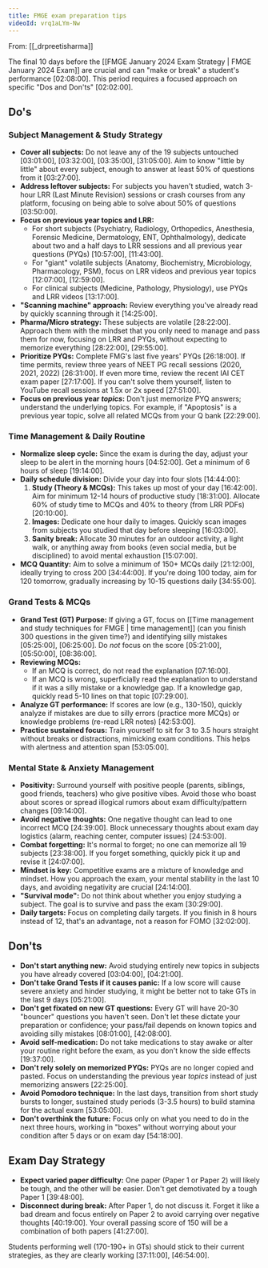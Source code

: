 ```yaml
---
title: FMGE exam preparation tips
videoId: vrq1aLYm-Nw
---
```


From: [[_drpreetisharma]] <br/> 

The final 10 days before the [[FMGE January 2024 Exam Strategy | FMGE January 2024 Exam]] are crucial and can "make or break" a student's performance <a class="yt-timestamp" data-t="02:08:00">[02:08:00]</a>. This period requires a focused approach on specific "Dos and Don'ts" <a class="yt-timestamp" data-t="02:02:00">[02:02:00]</a>.

## Do's

### Subject Management & Study Strategy
*   **Cover all subjects:** Do not leave any of the 19 subjects untouched <a class="yt-timestamp" data-t="03:01:00">[03:01:00]</a>, <a class="yt-timestamp" data-t="03:32:00">[03:32:00]</a>, <a class="yt-timestamp" data-t="03:35:00">[03:35:00]</a>, <a class="yt-timestamp" data-t="31:05:00">[31:05:00]</a>. Aim to know "little by little" about every subject, enough to answer at least 50% of questions from it <a class="yt-timestamp" data-t="03:27:00">[03:27:00]</a>.
*   **Address leftover subjects:** For subjects you haven't studied, watch 3-hour LRR (Last Minute Revision) sessions or crash courses from any platform, focusing on being able to solve about 50% of questions <a class="yt-timestamp" data-t="03:50:00">[03:50:00]</a>.
*   **Focus on previous year topics and LRR:**
    *   For short subjects (Psychiatry, Radiology, Orthopedics, Anesthesia, Forensic Medicine, Dermatology, ENT, Ophthalmology), dedicate about two and a half days to LRR sessions and all previous year questions (PYQs) <a class="yt-timestamp" data-t="10:57:00">[10:57:00]</a>, <a class="yt-timestamp" data-t="11:43:00">[11:43:00]</a>.
    *   For "giant" volatile subjects (Anatomy, Biochemistry, Microbiology, Pharmacology, PSM), focus on LRR videos and previous year topics <a class="yt-timestamp" data-t="12:07:00">[12:07:00]</a>, <a class="yt-timestamp" data-t="12:59:00">[12:59:00]</a>.
    *   For clinical subjects (Medicine, Pathology, Physiology), use PYQs and LRR videos <a class="yt-timestamp" data-t="13:17:00">[13:17:00]</a>.
*   **"Scanning machine" approach:** Review everything you've already read by quickly scanning through it <a class="yt-timestamp" data-t="14:25:00">[14:25:00]</a>.
*   **Pharma/Micro strategy:** These subjects are volatile <a class="yt-timestamp" data-t="28:22:00">[28:22:00]</a>. Approach them with the mindset that you only need to manage and pass them for now, focusing on LRR and PYQs, without expecting to memorize everything <a class="yt-timestamp" data-t="28:22:00">[28:22:00]</a>, <a class="yt-timestamp" data-t="29:55:00">[29:55:00]</a>.
*   **Prioritize PYQs:** Complete FMG's last five years' PYQs <a class="yt-timestamp" data-t="26:18:00">[26:18:00]</a>. If time permits, review three years of NEET PG recall sessions (2020, 2021, 2022) <a class="yt-timestamp" data-t="26:31:00">[26:31:00]</a>. If even more time, review the recent IAI CET exam paper <a class="yt-timestamp" data-t="27:17:00">[27:17:00]</a>. If you can't solve them yourself, listen to YouTube recall sessions at 1.5x or 2x speed <a class="yt-timestamp" data-t="27:51:00">[27:51:00]</a>.
*   **Focus on previous year *topics*:** Don't just memorize PYQ answers; understand the underlying topics. For example, if "Apoptosis" is a previous year topic, solve all related MCQs from your Q bank <a class="yt-timestamp" data-t="22:29:00">[22:29:00]</a>.

### Time Management & Daily Routine
*   **Normalize sleep cycle:** Since the exam is during the day, adjust your sleep to be alert in the morning hours <a class="yt-timestamp" data-t="04:52:00">[04:52:00]</a>. Get a minimum of 6 hours of sleep <a class="yt-timestamp" data-t="19:14:00">[19:14:00]</a>.
*   **Daily schedule division:** Divide your day into four slots <a class="yt-timestamp" data-t="14:44:00">[14:44:00]</a>:
    1.  **Study (Theory & MCQs):** This takes up most of your day <a class="yt-timestamp" data-t="16:42:00">[16:42:00]</a>. Aim for minimum 12-14 hours of productive study <a class="yt-timestamp" data-t="18:31:00">[18:31:00]</a>. Allocate 60% of study time to MCQs and 40% to theory (from LRR PDFs) <a class="yt-timestamp" data-t="20:10:00">[20:10:00]</a>.
    2.  **Images:** Dedicate one hour daily to images. Quickly scan images from subjects you studied that day before sleeping <a class="yt-timestamp" data-t="16:03:00">[16:03:00]</a>.
    3.  **Sanity break:** Allocate 30 minutes for an outdoor activity, a light walk, or anything away from books (even social media, but be disciplined) to avoid mental exhaustion <a class="yt-timestamp" data-t="15:07:00">[15:07:00]</a>.
*   **MCQ Quantity:** Aim to solve a minimum of 150+ MCQs daily <a class="yt-timestamp" data-t="21:12:00">[21:12:00]</a>, ideally trying to cross 200 <a class="yt-timestamp" data-t="34:44:00">[34:44:00]</a>. If you're doing 100 today, aim for 120 tomorrow, gradually increasing by 10-15 questions daily <a class="yt-timestamp" data-t="34:55:00">[34:55:00]</a>.

### Grand Tests & MCQs
*   **Grand Test (GT) Purpose:** If giving a GT, focus on [[Time management and study techniques for FMGE | time management]] (can you finish 300 questions in the given time?) and identifying silly mistakes <a class="yt-timestamp" data-t="05:25:00">[05:25:00]</a>, <a class="yt-timestamp" data-t="06:25:00">[06:25:00]</a>. Do *not* focus on the score <a class="yt-timestamp" data-t="05:21:00">[05:21:00]</a>, <a class="yt-timestamp" data-t="05:50:00">[05:50:00]</a>, <a class="yt-timestamp" data-t="08:36:00">[08:36:00]</a>.
*   **Reviewing MCQs:**
    *   If an MCQ is correct, do not read the explanation <a class="yt-timestamp" data-t="07:16:00">[07:16:00]</a>.
    *   If an MCQ is wrong, superficially read the explanation to understand if it was a silly mistake or a knowledge gap. If a knowledge gap, quickly read 5-10 lines on that topic <a class="yt-timestamp" data-t="07:29:00">[07:29:00]</a>.
*   **Analyze GT performance:** If scores are low (e.g., 130-150), quickly analyze if mistakes are due to silly errors (practice more MCQs) or knowledge problems (re-read LRR notes) <a class="yt-timestamp" data-t="42:53:00">[42:53:00]</a>.
*   **Practice sustained focus:** Train yourself to sit for 3 to 3.5 hours straight without breaks or distractions, mimicking exam conditions. This helps with alertness and attention span <a class="yt-timestamp" data-t="53:05:00">[53:05:00]</a>.

### Mental State & Anxiety Management
*   **Positivity:** Surround yourself with positive people (parents, siblings, good friends, teachers) who give positive vibes. Avoid those who boast about scores or spread illogical rumors about exam difficulty/pattern changes <a class="yt-timestamp" data-t="09:14:00">[09:14:00]</a>.
*   **Avoid negative thoughts:** One negative thought can lead to one incorrect MCQ <a class="yt-timestamp" data-t="24:39:00">[24:39:00]</a>. Block unnecessary thoughts about exam day logistics (alarm, reaching center, computer issues) <a class="yt-timestamp" data-t="24:53:00">[24:53:00]</a>.
*   **Combat forgetting:** It's normal to forget; no one can memorize all 19 subjects <a class="yt-timestamp" data-t="23:38:00">[23:38:00]</a>. If you forget something, quickly pick it up and revise it <a class="yt-timestamp" data-t="24:07:00">[24:07:00]</a>.
*   **Mindset is key:** Competitive exams are a mixture of knowledge and mindset. How you approach the exam, your mental stability in the last 10 days, and avoiding negativity are crucial <a class="yt-timestamp" data-t="24:14:00">[24:14:00]</a>.
*   **"Survival mode":** Do not think about whether you enjoy studying a subject. The goal is to survive and pass the exam <a class="yt-timestamp" data-t="30:29:00">[30:29:00]</a>.
*   **Daily targets:** Focus on completing daily targets. If you finish in 8 hours instead of 12, that's an advantage, not a reason for FOMO <a class="yt-timestamp" data-t="32:02:00">[32:02:00]</a>.

## Don'ts

*   **Don't start anything new:** Avoid studying entirely new topics in subjects you have already covered <a class="yt-timestamp" data-t="03:04:00">[03:04:00]</a>, <a class="yt-timestamp" data-t="04:21:00">[04:21:00]</a>.
*   **Don't take Grand Tests if it causes panic:** If a low score will cause severe anxiety and hinder studying, it might be better not to take GTs in the last 9 days <a class="yt-timestamp" data-t="05:21:00">[05:21:00]</a>.
*   **Don't get fixated on new GT questions:** Every GT will have 20-30 "bouncer" questions you haven't seen. Don't let these dictate your preparation or confidence; your pass/fail depends on known topics and avoiding silly mistakes <a class="yt-timestamp" data-t="08:01:00">[08:01:00]</a>, <a class="yt-timestamp" data-t="42:08:00">[42:08:00]</a>.
*   **Avoid self-medication:** Do not take medications to stay awake or alter your routine right before the exam, as you don't know the side effects <a class="yt-timestamp" data-t="19:37:00">[19:37:00]</a>.
*   **Don't rely solely on memorized PYQs:** PYQs are no longer copied and pasted. Focus on understanding the previous year *topics* instead of just memorizing answers <a class="yt-timestamp" data-t="22:25:00">[22:25:00]</a>.
*   **Avoid Pomodoro technique:** In the last days, transition from short study bursts to longer, sustained study periods (3-3.5 hours) to build stamina for the actual exam <a class="yt-timestamp" data-t="53:05:00">[53:05:00]</a>.
*   **Don't overthink the future:** Focus only on what you need to do in the next three hours, working in "boxes" without worrying about your condition after 5 days or on exam day <a class="yt-timestamp" data-t="54:18:00">[54:18:00]</a>.

## Exam Day Strategy
*   **Expect varied paper difficulty:** One paper (Paper 1 or Paper 2) will likely be tough, and the other will be easier. Don't get demotivated by a tough Paper 1 <a class="yt-timestamp" data-t="39:48:00">[39:48:00]</a>.
*   **Disconnect during break:** After Paper 1, do not discuss it. Forget it like a bad dream and focus entirely on Paper 2 to avoid carrying over negative thoughts <a class="yt-timestamp" data-t="40:19:00">[40:19:00]</a>. Your overall passing score of 150 will be a combination of both papers <a class="yt-timestamp" data-t="41:27:00">[41:27:00]</a>.

Students performing well (170-190+ in GTs) should stick to their current strategies, as they are clearly working <a class="yt-timestamp" data-t="37:11:00">[37:11:00]</a>, <a class="yt-timestamp" data-t="46:54:00">[46:54:00]</a>.